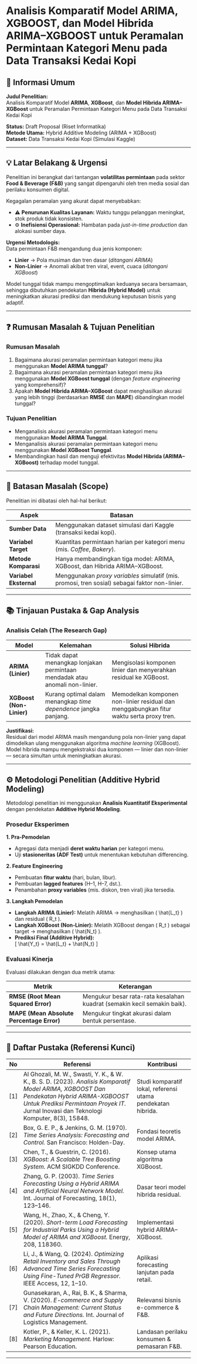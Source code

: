 # Analisis Komparatif Model ARIMA, XGBOOST, dan Model Hibrida ARIMA–XGBOOST untuk Peramalan Permintaan Kategori Menu pada Data Transaksi Kedai Kopi

## 🧾 Informasi Umum
**Judul Penelitian:**  
Analisis Komparatif Model **ARIMA**, **XGBoost**, dan **Model Hibrida ARIMA–XGBoost** untuk Peramalan Permintaan Kategori Menu pada Data Transaksi Kedai Kopi  

**Status:** Draft Proposal (Riset Informatika)  
**Metode Utama:** Hybrid Additive Modeling (ARIMA + XGBoost)  
**Dataset:** Data Transaksi Kedai Kopi (Simulasi Kaggle)  

---

## 💡 Latar Belakang & Urgensi
Penelitian ini berangkat dari tantangan **volatilitas permintaan** pada sektor **Food & Beverage (F&B)** yang sangat dipengaruhi oleh tren media sosial dan perilaku konsumen digital.  

Kegagalan peramalan yang akurat dapat menyebabkan:
- ⚠️ **Penurunan Kualitas Layanan:** Waktu tunggu pelanggan meningkat, stok produk tidak konsisten.  
- ⚙️ **Inefisiensi Operasional:** Hambatan pada *just-in-time production* dan alokasi sumber daya.  

**Urgensi Metodologis:**  
Data permintaan F&B mengandung dua jenis komponen:
- **Linier** → Pola musiman dan tren dasar (*ditangani ARIMA*)  
- **Non-Linier** → Anomali akibat tren viral, event, cuaca (*ditangani XGBoost*)  

Model tunggal tidak mampu mengoptimalkan keduanya secara bersamaan, sehingga dibutuhkan pendekatan **Hibrida (Hybrid Model)** untuk meningkatkan akurasi prediksi dan mendukung keputusan bisnis yang adaptif.

---

## ❓ Rumusan Masalah & Tujuan Penelitian

### Rumusan Masalah
1. Bagaimana akurasi peramalan permintaan kategori menu jika menggunakan **Model ARIMA tunggal**?  
2. Bagaimana akurasi peramalan permintaan kategori menu jika menggunakan **Model XGBoost tunggal** (dengan *feature engineering* yang komprehensif)?  
3. Apakah **Model Hibrida ARIMA–XGBoost** dapat menghasilkan akurasi yang lebih tinggi (berdasarkan **RMSE** dan **MAPE**) dibandingkan model tunggal?

### Tujuan Penelitian
- Menganalisis akurasi peramalan permintaan kategori menu menggunakan **Model ARIMA Tunggal**.  
- Menganalisis akurasi peramalan permintaan kategori menu menggunakan **Model XGBoost Tunggal**.  
- Membandingkan hasil dan menguji efektivitas **Model Hibrida (ARIMA–XGBoost)** terhadap model tunggal.

---

## 🚧 Batasan Masalah (Scope)
Penelitian ini dibatasi oleh hal-hal berikut:

| Aspek | Batasan |
|-------|----------|
| **Sumber Data** | Menggunakan dataset simulasi dari Kaggle (transaksi kedai kopi). |
| **Variabel Target** | Kuantitas permintaan harian per kategori menu (mis. *Coffee*, *Bakery*). |
| **Metode Komparasi** | Hanya membandingkan tiga model: ARIMA, XGBoost, dan Hibrida ARIMA–XGBoost. |
| **Variabel Eksternal** | Menggunakan *proxy variables* simulatif (mis. promosi, tren sosial) sebagai faktor non-linier. |

---

## 📚 Tinjauan Pustaka & Gap Analysis

### Analisis Celah (The Research Gap)

| Model | Kelemahan | Solusi Hibrida |
|--------|------------|----------------|
| **ARIMA (Linier)** | Tidak dapat menangkap lonjakan permintaan mendadak atau anomali non-linier. | Mengisolasi komponen linier dan menyerahkan residual ke XGBoost. |
| **XGBoost (Non-Linier)** | Kurang optimal dalam menangkap *time dependence* jangka panjang. | Memodelkan komponen non-linier residual dan menggabungkan fitur waktu serta proxy tren. |

**Justifikasi:**  
Residual dari model ARIMA masih mengandung pola non-linier yang dapat dimodelkan ulang menggunakan algoritma *machine learning* (XGBoost). Model hibrida mampu mengekstraksi dua komponen — linier dan non-linier — secara simultan untuk meningkatkan akurasi.

---

## ⚙️ Metodologi Penelitian (Additive Hybrid Modeling)

Metodologi penelitian ini menggunakan **Analisis Kuantitatif Eksperimental** dengan pendekatan **Additive Hybrid Modeling**.

### Prosedur Eksperimen

**1. Pra-Pemodelan**
- Agregasi data menjadi **deret waktu harian** per kategori menu.  
- Uji **stasioneritas (ADF Test)** untuk menentukan kebutuhan differencing.  

**2. Feature Engineering**
- Pembuatan **fitur waktu** (hari, bulan, libur).  
- Pembuatan **lagged features** (H–1, H–7, dst.).  
- Penambahan **proxy variables** (mis. diskon, tren viral) jika tersedia.  

**3. Langkah Pemodelan**
- **Langkah ARIMA (Linier):** Melatih ARIMA → menghasilkan \( \hat{L_t} \) dan residual \( R_t \).  
- **Langkah XGBoost (Non-Linier):** Melatih XGBoost dengan \( R_t \) sebagai target → menghasilkan \( \hat{N_t} \).  
- **Prediksi Final (Additive Hybrid):**  
  \[
  \hat{Y_t} = \hat{L_t} + \hat{N_t}
  \]

### Evaluasi Kinerja
Evaluasi dilakukan dengan dua metrik utama:

| Metrik | Keterangan |
|---------|------------|
| **RMSE (Root Mean Squared Error)** | Mengukur besar rata-rata kesalahan kuadrat (semakin kecil semakin baik). |
| **MAPE (Mean Absolute Percentage Error)** | Mengukur tingkat akurasi dalam bentuk persentase. |

---

## 📌 Daftar Pustaka (Referensi Kunci)

| No | Referensi | Kontribusi |
|----|------------|-------------|
| [1] | Al Ghozali, M. W., Swasti, Y. K., & W. K., B. S. D. (2023). *Analisis Komparatif Model ARIMA, XGBOOST Dan Pendekatan Hybrid ARIMA-XGBOOST Untuk Prediksi Permintaan Proyek IT.* Jurnal Inovasi dan Teknologi Komputer, 8(3), 15848. | Studi komparatif lokal, referensi utama pendekatan hibrida. |
| [2] | Box, G. E. P., & Jenkins, G. M. (1970). *Time Series Analysis: Forecasting and Control.* San Francisco: Holden-Day. | Fondasi teoretis model ARIMA. |
| [3] | Chen, T., & Guestrin, C. (2016). *XGBoost: A Scalable Tree Boosting System.* ACM SIGKDD Conference. | Konsep utama algoritma XGBoost. |
| [4] | Zhang, G. P. (2003). *Time Series Forecasting Using a Hybrid ARIMA and Artificial Neural Network Model.* Int. Journal of Forecasting, 18(1), 123–146. | Dasar teori model hibrida residual. |
| [5] | Wang, H., Zhao, X., & Cheng, Y. (2020). *Short-term Load Forecasting for Industrial Parks Using a Hybrid Model of ARIMA and XGBoost.* Energy, 208, 118360. | Implementasi hybrid ARIMA–XGBoost. |
| [6] | Li, J., & Wang, Q. (2024). *Optimizing Retail Inventory and Sales Through Advanced Time Series Forecasting Using Fine-Tuned PrGB Regressor.* IEEE Access, 12, 1–10. | Aplikasi forecasting lanjutan pada retail. |
| [7] | Gunasekaran, A., Rai, B. K., & Sharma, V. (2020). *E-commerce and Supply Chain Management: Current Status and Future Directions.* Int. Journal of Logistics Management. | Relevansi bisnis e-commerce & F&B. |
| [8] | Kotler, P., & Keller, K. L. (2021). *Marketing Management.* Harlow: Pearson Education. | Landasan perilaku konsumen & pemasaran F&B. |

---




